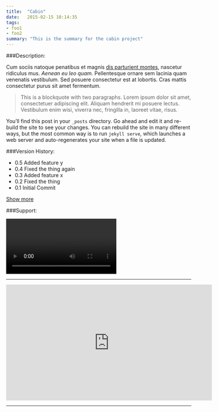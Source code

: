 ```yaml
---
title:  "Cabin"
date:   2015-02-15 10:14:35
tags:
- foo1
- foo2
summary: "This is the summary for the cabin project"
---
```



###Description:

Cum sociis natoque penatibus et magnis <a href="#">dis parturient montes</a>, nascetur ridiculus mus. *Aenean eu leo quam.* Pellentesque ornare sem lacinia quam venenatis vestibulum. Sed posuere consectetur est at lobortis. Cras mattis consectetur purus sit amet fermentum.

> This is a blockquote with two paragraphs. Lorem ipsum dolor sit amet,
consectetuer adipiscing elit. Aliquam hendrerit mi posuere lectus.
Vestibulum enim wisi, viverra nec, fringilla in, laoreet vitae, risus.

You’ll find this post in your `_posts` directory. Go ahead and edit it and re-build the site to see your changes. You can rebuild the site in many different ways, but the most common way is to run `jekyll serve`, which launches a web server and auto-regenerates your site when a file is updated.

###Version History:

<ul class="version-history">
  <li>0.5 Added feature y</li>
  <li>0.4 Fixed the thing again</li>
  <li>0.3 Added feature x</li>
  <li>0.2 Fixed the thing</li>
  <li>0.1 Initial Commit</li>
</ul>
<div class="gradient-more"></div>
<a class="link-more" href="#">Show more</a>


###Support:

<video controls>
  <source src="http://www.w3schools.com/html/mov_bbb.mp4" type="video/mp4">
  <source src="http://www.w3schools.com/html/mov_bbb.ogg" type="video/ogg">
  Your browser does not support HTML5 video.
</video>
<hr>
<iframe width="560" height="315" src="https://www.youtube.com/embed/OsV5RQtmBVw" frameborder="0" allowfullscreen></iframe>
<hr>